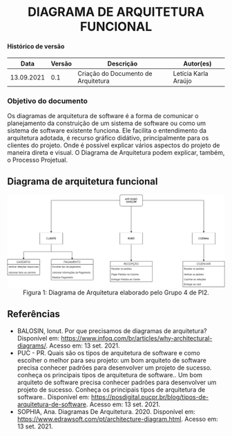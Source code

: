 # <center> DIAGRAMA DE ARQUITETURA FUNCIONAL

#### Histórico de versão<br>

|      Data      | Versão | Descrição | Autor(es)|
| -------------- | --------- | --------- | -------- |
| 13.09.2021 |    0.1    | Criação do Documento de Arquitetura | Letícia Karla Araújo |

### Objetivo do documento

Os diagramas de arquitetura de software é a forma de comunicar o planejamento da construição de um sistema de software ou como um sistema de software existente funciona. Ele facilita o entendimento da arquitetura adotada, é recurso gráfico didátivo, principalmente para os clientes do projeto. Onde é possível explicar vários aspectos do projeto de maneira direta e visual. O Diagrama de Arquitetura podem explicar, também, o Processo Projetual.

## Diagrama de arquitetura funcional

<div align="center"><img src="../../docs/imagens/DiagramaArquiteturaFuncional.drawio.png" width="700" ></div> 
<div align="center"> Figura 1: Diagrama de Arquitetura elaborado pelo Grupo 4 de PI2.</div>
  
## Referências
- BALOSIN, Ionut. Por que precisamos de diagramas de arquitetura? Disponível em: https://www.infoq.com/br/articles/why-architectural-diagrams/. Acesso em: 13 set. 2021.
- PUC - PR. Quais são os tipos de arquitetura de software e como escolher o melhor para seu projeto: um bom arquiteto de software precisa conhecer padrões para desenvolver um projeto de sucesso. conheça os principais tipos de arquitetura de software.. Um bom arquiteto de software precisa conhecer padrões para desenvolver um projeto de sucesso. Conheça os principais tipos de arquitetura de software.. Disponível em: https://posdigital.pucpr.br/blog/tipos-de-arquitetura-de-software. Acesso em: 13 set. 2021.
- SOPHIA, Ana. Diagramas De Arquitetura. 2020. Disponível em: https://www.edrawsoft.com/pt/architecture-diagram.html. Acesso em: 13 set. 2021.

